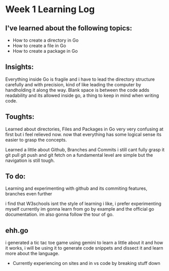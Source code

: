 # Week 1 Learning Log

## I've learned about the following topics:

- How to create a directory in Go
- How to create a file in Go
- How to create a package in Go

## Insights:

Everything inside Go is fragile and i have to lead the directory structure carefully and with precision, kind of like leading the computer by handholding it along the way.
Blank space is between the code adds readability and its allowed inside go, a thing to keep in mind when writing code.

## Toughts:

Learned about directories, Files and Packages in Go very very confusing at first but i feel relieved now. now that everything has some logical sense its easier to grasp the concepts.

Learned a little about Github, Branches and Commits i still cant fully grasp it git pull git push and git fetch on a fundamental level are simple but the navigation is still tough.

## To do:

Learning and experimenting with github and its commiting features, branches even further

i find that W3schools isnt the style of learning i like, i prefer experimenting myself currently im gonna learn from go by example and the official go documentation. im also gonna follow the tour of go.

## ehh.go

i generated a tic tac toe game using gemini to learn a little about it and how it works, i will be using it to generate code snippets and dissect it and learn more about the language.

- Currently experiencing on sites and in vs code by breaking stuff down
